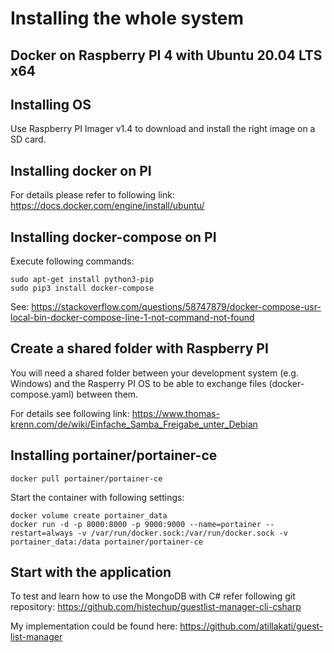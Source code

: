 # Installing the whole system
## Docker on Raspberry PI 4 with Ubuntu 20.04 LTS x64

## Installing OS
Use Raspberry PI Imager v1.4 to download and install the right image on a SD card.

## Installing docker on PI
For details please refer to following link: https://docs.docker.com/engine/install/ubuntu/

## Installing docker-compose on PI
Execute following commands:

```
sudo apt-get install python3-pip
sudo pip3 install docker-compose
```

See: https://stackoverflow.com/questions/58747879/docker-compose-usr-local-bin-docker-compose-line-1-not-command-not-found


## Create a shared folder with Raspberry PI
You will need a shared folder between your development system (e.g. Windows) and the Rasperry PI OS to be able to exchange files (docker-compose.yaml) between them.

For details see following link: https://www.thomas-krenn.com/de/wiki/Einfache_Samba_Freigabe_unter_Debian

## Installing portainer/portainer-ce

```
docker pull portainer/portainer-ce
```
Start the container with following settings:
```
docker volume create portainer_data
docker run -d -p 8000:8000 -p 9000:9000 --name=portainer --restart=always -v /var/run/docker.sock:/var/run/docker.sock -v portainer_data:/data portainer/portainer-ce
```


## Start with the application
To test and learn how to use the MongoDB with C# refer following git repository: https://github.com/histechup/guestlist-manager-cli-csharp

My implementation could be found here: https://github.com/atillakati/guest-list-manager

